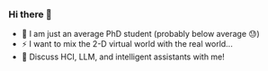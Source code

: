 ### Hi there 👋
- 🌱 I am just an average PhD student (probably below average 😓)
- ⚡ I want to mix the 2-D virtual world with the real world...
- 💬 Discuss HCI, LLM, and intelligent assistants with me!

<!--
**MinhuiLIANG/MinhuiLIANG** is a ✨ _special_ ✨ repository because its `README.md` (this file) appears on your GitHub profile.

Here are some ideas to get you started:

- 🔭 I’m currently working on ...
- 🌱 I’m currently learning ...
- 👯 I’m looking to collaborate on ...
- 🤔 I’m looking for help with ...
- 💬 Ask me about ...
- 📫 How to reach me: ...
- 😄 Pronouns: ...
- ⚡ Fun fact: ...
-->

